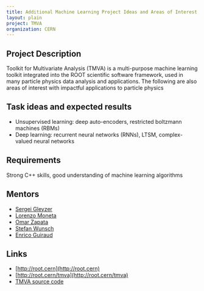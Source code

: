 ```yaml
---
title: Additional Machine Learning Project Ideas and Areas of Interest
layout: plain
project: TMVA
organization: CERN
---
```


## Project Description
Toolkit for Multivariate Analysis (TMVA) is a multi-purpose machine learning toolkit integrated into the ROOT scientific software framework, used in many particle physics data analysis and applications. The following are also areas of interest with impactful applications to particle physics

## Task ideas and expected results

  * Unsupervised learning: deep auto-encoders, restricted boltzmann machines (RBMs)
  * Deep learning: recurrent neural networks (RNNs), LTSM, complex-valued neural networks

## Requirements
Strong C++ skills, good understanding of machine learning algorithms

## Mentors
* [Sergei Gleyzer](mailto:sft-gsoc-AT-cern-dot-ch?subject=Other%20Machine%20Learning%20Projects%20in%20TMVA) 
* [Lorenzo Moneta](mailto:sft-gsoc-AT-cern-dot-ch?subject=Other%20Machine%20Learning%20Projects%20in%20TMVA) 
* [Omar Zapata](mailto:sft-gsoc-AT-cern-dot-ch?subject=Other%20Machine%20Learning%20Projects%20in%20TMVA)
* [Stefan Wunsch](mailto:sft-gsoc-AT-cern-dot-ch?subject=Other%20Machine%20Learning%20Projects%20in%20TMVA)
* [Enrico Guiraud](mailto:sft-gsoc-AT-cern-dot-ch?subject=Other%20Machine%20Learning%20Projects%20in%20TMVA)

## Links

  * [http://root.cern](http://root.cern)
  * [http://root.cern/tmva](http://root.cern/tmva)
  * [TMVA source code](https://github.com/root-mirror/root/tree/master/tmva)

